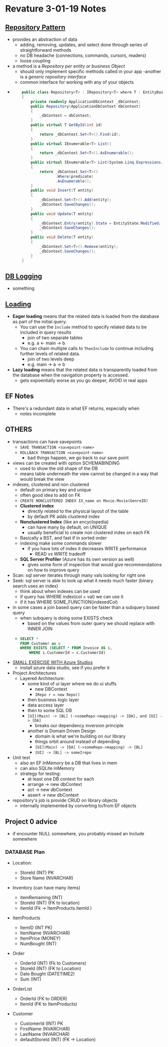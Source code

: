# Revature 3-01-19 Notes

## [Repository Pattern](https://deviq.com/repository-pattern/)
- provides an abstraction of data
	- adding, removing, updates, and select done through series of straightforward methods
	- no DB headache (connections, commands, cursors, readers)
	- loose coupling
- a method is a *Repository per entity or business Object*
	- should only implement specific methods called in your app
-another is a *generic repository interface*
	- common interface for working with any of your objects
- 	```csharp
		public class Repository<T> : IRepository<T> where T : EntityBase
		{
		    private readonly ApplicationDbContext _dbContext;
		    public Repository(ApplicationDbContext dbContext)
		    {
		        _dbContext = dbContext;
		    }
		    public virtual T GetById(int id)
		    {
		        return _dbContext.Set<T>().Find(id);
		    }
		    public virtual IEnumerable<T> List()
		    {
		        return _dbContext.Set<T>().AsEnumerable();
		    }
		    public virtual IEnumerable<T> List(System.Linq.Expressions.Expression<Func<T, bool>> predicate)
		    {
		        return _dbContext.Set<T>()
		               .Where(predicate)
		               .AsEnumerable();
		    }
		    public void Insert(T entity)
		    {
		        _dbContext.Set<T>().Add(entity);
		        _dbContext.SaveChanges();
		    }
		    public void Update(T entity)
		    {
		        _dbContext.Entry(entity).State = EntityState.Modified;
		        _dbContext.SaveChanges();
		    }
		    public void Delete(T entity)
		    {
		        _dbContext.Set<T>().Remove(entity);
		        _dbContext.SaveChanges();
		    }
		}
	```

## [DB Logging](https://docs.microsoft.com/en-us/ef/core/miscellaneous/logging)
- something

## [Loading](https://docs.microsoft.com/en-us/ef/core/querying/related-data)
- **Eager loading** means that the related data is loaded from the database as part of the initial query.
	- You can use the `Include` method to specify related data to be included in query results
		- join of two separate tables
		- e.g. a <- main -> b
	- You can chain multiple calls to `ThenInclude` to continue including further levels of related data.
		- join of two levels deep
		- e.g. main -> a -> b
- **Lazy loading** means that the related data is transparently loaded from the database when the navigation property is accessed.
	- gets expoentially worse as you go deeper, AVOID in real apps

## EF Notes
- There's a redundant data in what EF returns, especially when
	- notes incomplete

## OTHERS
- transactions can have savepoints
	- `SAVE TRANSACTION <savepoint-name>`
	- `ROLLBACK TRANSACTION <savepoint-name>`
		- bad things happen, we go back to our save point
- views can be created with option SCHEMABINDING
	- used to show the old shape of the DB
	- means table underneath the view cannot be changed in a way that would break the view
- indexes, clustered and non clustered
	- default on primary key and unique
	- often good idea to add on FK
	- `CREATE NONCLUSTERED INDEX IX_name on Movie.Movie(GenreID)`
	- **Clustered index**
		- directly related to the physical layout of the table
		- by default PK adds clustered index
	- **Nonclustered Index** (like an encyclopedia)
		- can have many by default, on UNIQUE
		- usually beneficial to create non clustered index on each FK
	- Basically a BST, and fast if in sorted order
	- indexing make some commands slower
		- if you have lots of index it decreases WRITE performance
			- READ vs WRITE tradeoff
	- **SQL Server Profiler** (Azure has its own version as well)
		- gives some form of inspection that would give recommendations on how to improve query
- Scan: sql server iterates through many vals looking for right one
- Seek: sql server is able to look up what it needs much faster (binary search uses an index)
	- think about when indexes can be used
	- if query has WHERE index(col = val) we can use it
	- if it has WHERE SOME_FUNCTION(indexedCol) 
- in some cases a join based query can be faster than a subquery based query
	- when subquery is doing some EXISTS check
		- based on the values from outer query we should replace with INNER JOIN
	- 	```sql
		SELECT *
		FROM Customer as c
		WHERE EXISTS (SELECT * FROM Invoice AS i,
			WHERE i.CustomerId = c.CustomerId)
		```
- [SMALL EXERCISE WITH Azure Studios](https://docs.microsoft.com/en-us/sql/azure-data-studio/tutorial-qds-sql-server?view=sql-server-2017#view-insight-details-for-more-information)
	- install azure data studio, see if you prefer it
- Project Architectures
	- Layered Architecture: 
		- some kind of ui layer where we do ui stuffs
			- new DBContext
			- `IRepo r = new Repo()`
		- then business logic layer
		- data access layer
		- then to some SQL DB
		- `[UI](Main) -> [BL] (->someRepo->mapping) -> [DA], and [UI] -> [DA]` 
			- breaks our dependency inversion principle
		- another is Domain Driven Design
			- domain is what we're building on our library
			- things orbit around instead of depending 
			- `[UI](Main) -> [DA] (->someRepo->mapping) -> [BL]`
			- `[UI] -> [BL] -> someIrepo`
- Unit test
	- also an EF InMemory be a DB that lives in mem
	- can also SQLite inMemory
	- strategy for testing:
		- at least one DB context for each 
		- arrange -> new dbContext
		- act -> new dbContext
		- assert -> new dbContext
- repository's job is provide CRUD on library objects 
	- internally implemented by converting to/from EF objects

## Project 0 advice
- if encounter NULL somewhere, you probably missed an Include somewhere

### DATABASE Plan
- Location:
	- StoreId (INT) PK
	- Store Name (NVARCHAR)

- Inventory (can have many items)
	- itemRemaining (INT)
	- StoreId (INT) (FK to location)
	- itemId (Fk -> ItemProducts.itemId )

- ItemProducts
	- ItemID (INT PK)
	- ItemName (NVARCHAR)
	- ItemPrice (MONEY)
	- NumBought (INT)
- Order
	- OrderId (INT) (Fk to Customers)
	- StoreId (INT) (FK to Location)
	- Date Bought (DATETIME2)
	- Sum (INT)
- OrderList
	- OrderId (FK to ORDER)
	- ItemId (FK to ItemProducts)
- Customer
	- CustomerId (INT) PK
	- FirstName (NVARCHAR)
	- LastName (NVARCHAR)
	- defaultStoreId (INT) (FK -> Location)